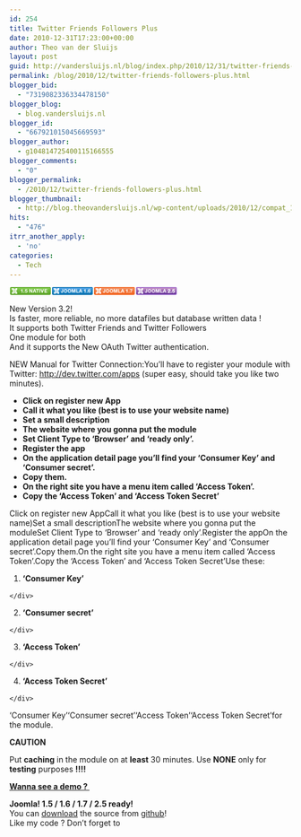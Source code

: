 ```yaml
---
id: 254
title: Twitter Friends Followers Plus
date: 2010-12-31T17:23:00+00:00
author: Theo van der Sluijs
layout: post
guid: http://vandersluijs.nl/blog/index.php/2010/12/31/twitter-friends-followers-plus/
permalink: /blog/2010/12/twitter-friends-followers-plus.html
blogger_bid:
  - "7319082336334478150"
blogger_blog:
  - blog.vandersluijs.nl
blogger_id:
  - "667921015045669593"
blogger_author:
  - g104814725400115166555
blogger_comments:
  - "0"
blogger_permalink:
  - /2010/12/twitter-friends-followers-plus.html
blogger_thumbnail:
  - http://blog.theovandersluijs.nl/wp-content/uploads/2010/12/compat_15_native.png
hits:
  - "476"
itrr_another_apply:
  - 'no'
categories:
  - Tech
---
```

<img alt="Joomla! 1.5 Native" src="/images/2010/12/compat_15_native.png" width="75" height="16" align="top" /><img alt="Joomla! 1.6 Native" src="/images/2010/12/compat_16_native.png" width="75" height="16" align="top" /><img alt="Joomla! 1.7 Compatible" src="/images/2010/12/compat_17.png" width="75" height="16" align="top" /><img alt="Joomla! 2.5 Series" src="/images/2010/12/compat_25.png" width="75" height="16" align="top" />

New Version 3.2!  
Is faster, more reliable, no more datafiles but database written data !  
It supports both Twitter Friends and Twitter Followers  
One module for both  
And it supports the New OAuth Twitter authentication.

NEW Manual for Twitter Connection:You’ll have to register your module with Twitter: <a href="http://dev.twitter.com/apps" target="_blank">http://dev.twitter.com/apps</a> (super easy, should take you like two minutes).

</p> 

  * <div>
      <strong>Click on register new App</strong>
    </div>



  * <div>
      <strong>Call it what you like (best is to use your website name)</strong>
    </div>



  * <div>
      <strong>Set a small description</strong>
    </div>



  * <div>
      <strong>The website where you gonna put the module</strong>
    </div>



  * <div>
      <strong>Set Client Type to ‘Browser’ and ‘ready only’.</strong>
    </div>



  * <div>
      <strong>Register the app</strong>
    </div>



  * <div>
      <strong>On the application detail page you’ll find your ‘Consumer Key’ and ‘Consumer secret’.</strong>
    </div>



  * <div>
      <strong>Copy them.</strong>
    </div>



  * <div>
      <strong>On the right site you have a menu item called ‘Access Token’.</strong>
    </div>



  * <div>
      <strong>Copy the ‘Access Token’ and ‘Access Token Secret’</strong>
    </div>

</ul> 

Click on register new AppCall it what you like (best is to use your website name)Set a small descriptionThe website where you gonna put the moduleSet Client Type to ‘Browser’ and ‘ready only’.Register the appOn the application detail page you’ll find your ‘Consumer Key’ and ‘Consumer secret’.Copy them.On the right site you have a menu item called ‘Access Token’.Copy the ‘Access Token’ and ‘Access Token Secret’Use these:

</p> 

  1. <div>
      <strong>‘Consumer Key’</strong>
    </div>



  2. <div>
      <strong>‘Consumer secret’</strong>
    </div>



  3. <div>
      <strong>‘Access Token’</strong>
    </div>



  4. <div>
      <strong>‘Access Token Secret’</strong>
    </div>

</ol> 

‘Consumer Key’‘Consumer secret’‘Access Token’‘Access Token Secret’for the module.

**CAUTION**

Put **caching** in the module on at **least** 30 minutes. Use **NONE** only for **testing** purposes **!!!!**

**<a href="http://demos.gebruikmaar.nl/joomla/index.php/extensions/modules/twitter-followers.html" target="_blank">Wanna see a demo ? </a>**

<div>
  <strong>Joomla! 1.5 / 1.6 / 1.7 / 2.5 ready!</strong>
</div>



<div>
  You can <a href="https://github.com/tvdsluijs/Joomla-twitter-follower-friends-plus" target="_blank">download</a> the source from <a href="https://github.com/tvdsluijs/Joomla-twitter-follower-friends-plus" target="_blank">github</a>!
</div>



<div>
  Like my code ? Don&#8217;t forget to
</div>

<img alt="" src="https://www.paypalobjects.com/en_US/i/scr/pixel.gif" width="1" height="1" border="0" />